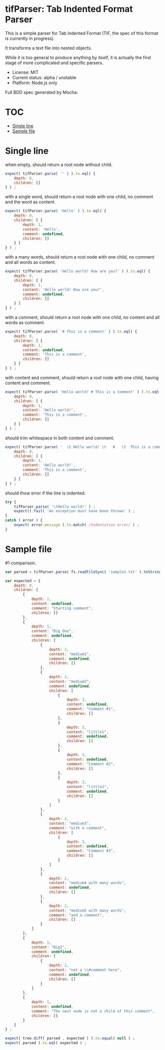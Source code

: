 

# tifParser: Tab Indented Format Parser

This is a simple parser for Tab Indented Format (TIF, the spec of this format is currently in progress).

It transforms a text file into nested objects.

While it is too general to produce anything by itself, it is actually the first stage of more complicated
and specific parsers.

* License: MIT
* Current status: alpha / unstable
* Platform: Node.js only



Full BDD spec generated by Mocha:


# TOC
   - [Single line](#single-line)
   - [Sample file](#sample-file)
<a name=""></a>
 
<a name="single-line"></a>
# Single line
when empty, should return a root node without child.

```js
expect( tifParser.parse( '' ) ).to.eql( {
	depth: 0,
	children: []
} ) ;
```

with a single word, should return a root node with one child, no comment and the word as content.

```js
expect( tifParser.parse( 'Hello' ) ).to.eql( {
	depth: 0,
	children: [ {
		depth: 1,
		content: 'Hello',
		comment: undefined,
		children: []
	} ]
} ) ;
```

with a many words, should return a root node with one child, no comment and all words as content.

```js
expect( tifParser.parse( 'Hello world! How are you?' ) ).to.eql( {
	depth: 0,
	children: [ {
		depth: 1,
		content: 'Hello world! How are you?',
		comment: undefined,
		children: []
	} ]
} ) ;
```

with a comment, should return a root node with one child, no content and all words as comment.

```js
expect( tifParser.parse( '# This is a comment' ) ).to.eql( {
	depth: 0,
	children: [ {
		depth: 1,
		content: undefined,
		comment: 'This is a comment',
		children: []
	} ]
} ) ;
```

with content and comment, should return a root node with one child, having content and comment.

```js
expect( tifParser.parse( 'Hello world! # This is a comment' ) ).to.eql( {
	depth: 0,
	children: [ {
		depth: 1,
		content: 'Hello world!',
		comment: 'This is a comment',
		children: []
	} ]
} ) ;
```

should trim whitespace in both content and comment.

```js
expect( tifParser.parse( '  \t Hello world! \t   #   \t  This is a comment \t   ' ) ).to.eql( {
	depth: 0,
	children: [ {
		depth: 1,
		content: 'Hello world!',
		comment: 'This is a comment',
		children: []
	} ]
} ) ;
```

should thow error if the line is indented.

```js
try {
	tifParser.parse( '\tHello world!' ) ;
	expect().fail( 'An exception must have been thrown' ) ;
}
catch ( error ) {
	expect( error.message ).to.match( /Indentation error/ ) ;
}
```

<a name="sample-file"></a>
# Sample file
#1 comparison.

```js
var parsed = tifParser.parse( fs.readFileSync( 'sample1.txt' ).toString() ) ;

var expected = {
	depth: 0,
	children: [
		{
			depth: 1,
			content: undefined,
			comment: "Starting comment",
			children: []
		},
		{
			depth: 1,
			content: "Big One",
			comment: undefined,
			children: [
				{
					depth: 2,
					content: "medium1",
					comment: undefined,
					children: []
				},
				{
					depth: 2,
					content: "medium2",
					comment: undefined,
					children: [
						{
							depth: 3,
							content: undefined,
							comment: "Comment #1",
							children: []
						},
						{
							depth: 3,
							content: "little1",
							comment: undefined,
							children: []
						},
						{
							depth: 3,
							content: undefined,
							comment: "Comment #2",
							children: []
						},
						{
							depth: 3,
							content: "little2",
							comment: undefined,
							children: []
						}
					]
				},
				{
					depth: 2,
					content: "medium3",
					comment: "with a comment",
					children: [
						{
							depth: 3,
							content: undefined,
							comment: "Comment #3",
							children: []
						}
					]
				},
				{
					depth: 2,
					content: "medium4 with many words",
					comment: undefined,
					children: []
				},
				{
					depth: 2,
					content: "medium5 with many words",
					comment: "and a comment",
					children: []
				}
			]
		},
		{
			depth: 1,
			content: "Big2",
			comment: undefined,
			children: [
				{
					depth: 2,
					content: "not a \\#comment here",
					comment: undefined,
					children: []
				}
			]
		},
		{
			depth: 1,
			content: undefined,
			comment: "The next node is not a child of this comment",
			children: []
		}
	]
} ;

expect( tree.diff( parsed , expected ) ).to.equal( null ) ;
expect( parsed ).to.eql( expected ) ;
```

